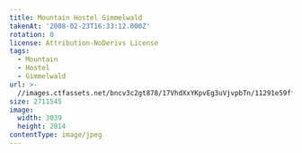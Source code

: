 ```yaml
---
title: Mountain Hostel Gimmelwald
takenAt: '2008-02-23T16:33:12.000Z'
rotation: 0
license: Attribution-NoDerivs License
tags:
  - Mountain
  - Hostel
  - Gimmelwald
url: >-
  //images.ctfassets.net/bncv3c2gt878/17VhdXxYKpvEg3uVjvpbTn/11291e59fff36a900e38eb8c5e6022e3/mountain-hostel-gimmelwald_4560344962_o
size: 2711545
image:
  width: 3039
  height: 2014
contentType: image/jpeg
---
```


